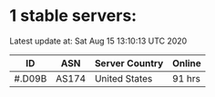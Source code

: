 # 1 stable servers:

Latest update at: Sat Aug 15 13:10:13 UTC 2020

| ID | ASN | Server Country | Online |
| -- | --- | -------------- | ------ |
| #.D09B | AS174 | United States | 91 hrs |

